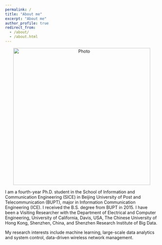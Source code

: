 ```yaml
---
permalink: /
title: "About me"
excerpt: "About me"
author_profile: true
redirect_from: 
  - /about/
  - /about.html
---
```




<p align="center">
  <img src="https://gitxuy.github.io//files/XuY.jpg?raw=true" alt="Photo" style="width: 450px;"/> 
</p>



I am a fourth-year Ph.D. student in the School of Information and Communication Engineering (SICE) in Beijing University of Post and Telecommunication (BUPT), major in Information Communication Engineering (ICE). 
I received the B.S. degree from BUPT in 2015. I have been a Visiting Researcher with the Department of Electrical and Computer Engineering, University of California, Davis, USA, The Chinese University of Hong Kong, Shenzhen, China, and Shenzhen Research Institute of Big Data. 

My research interests include machine learning, large-scale data analytics and system control, data-driven wireless network management.
